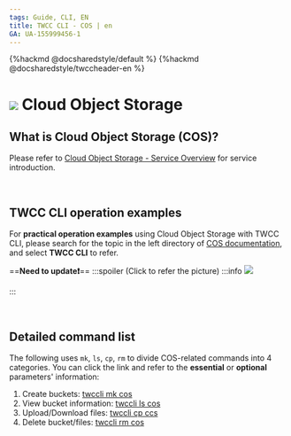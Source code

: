 ```yaml
---
tags: Guide, CLI, EN
title: TWCC CLI - COS | en
GA: UA-155999456-1
---
```


{%hackmd @docsharedstyle/default %}
{%hackmd @docsharedstyle/twccheader-en %}

# ![](https://cos.twcc.ai/SYS-MANUAL/uploads/upload_a798c7edb1b5032ecf92265a3150a7ec.png) Cloud Object Storage

## What is Cloud Object Storage (COS)?

Please refer to [Cloud Object Storage - Service Overview](https://man.twcc.ai/@twccdocs/doc-cos-main-en/%2F%40twccdocs%2Fcos-overview-en) for service introduction.

<br>

## TWCC CLI operation examples

For **practical operation examples** using Cloud Object Storage with TWCC CLI, please search for the topic in the left directory of [COS documentation](https://man.twcc.ai/@twccdocs/doc-cos-main-en), and select **TWCC CLI** to refer.

==**Need to update:exclamation:**==
:::spoiler (Click to refer the picture)
:::info
![](https://cos.twcc.ai/SYS-MANUAL/uploads/upload_60bf217ced93847d77ca2f5778cb1291.png)

:::

<br>

## Detailed command list


The following uses `mk`, `ls`, `cp`, `rm` to divide COS-related commands into 4 categories. You can click the link and refer to the **essential** or **optional** parameters' information:

1. Create buckets: [twccli mk cos](https://man.twcc.ai/@twccdocs/concept-cli-mk-cos-en)
2. View bucket information: [twccli ls cos](https://man.twcc.ai/@twccdocs/concept-cli-ls-cos-en)
3. Upload/Download files: [twccli cp ccs](https://man.twcc.ai/@twccdocs/concept-cli-cp-cos-en)
4. Delete bucket/files: [twccli rm cos](https://man.twcc.ai/@twccdocs/concept-cli-rm-cos-en)

